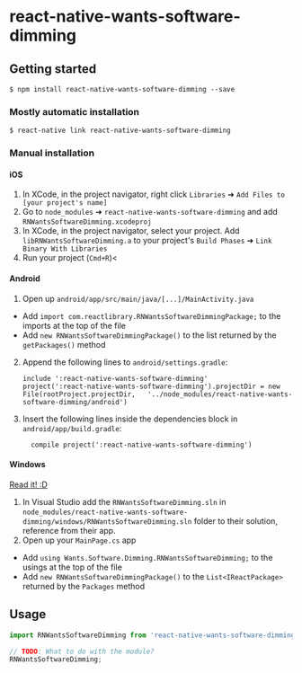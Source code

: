 
# react-native-wants-software-dimming

## Getting started

`$ npm install react-native-wants-software-dimming --save`

### Mostly automatic installation

`$ react-native link react-native-wants-software-dimming`

### Manual installation


#### iOS

1. In XCode, in the project navigator, right click `Libraries` ➜ `Add Files to [your project's name]`
2. Go to `node_modules` ➜ `react-native-wants-software-dimming` and add `RNWantsSoftwareDimming.xcodeproj`
3. In XCode, in the project navigator, select your project. Add `libRNWantsSoftwareDimming.a` to your project's `Build Phases` ➜ `Link Binary With Libraries`
4. Run your project (`Cmd+R`)<

#### Android

1. Open up `android/app/src/main/java/[...]/MainActivity.java`
  - Add `import com.reactlibrary.RNWantsSoftwareDimmingPackage;` to the imports at the top of the file
  - Add `new RNWantsSoftwareDimmingPackage()` to the list returned by the `getPackages()` method
2. Append the following lines to `android/settings.gradle`:
  	```
  	include ':react-native-wants-software-dimming'
  	project(':react-native-wants-software-dimming').projectDir = new File(rootProject.projectDir, 	'../node_modules/react-native-wants-software-dimming/android')
  	```
3. Insert the following lines inside the dependencies block in `android/app/build.gradle`:
  	```
      compile project(':react-native-wants-software-dimming')
  	```

#### Windows
[Read it! :D](https://github.com/ReactWindows/react-native)

1. In Visual Studio add the `RNWantsSoftwareDimming.sln` in `node_modules/react-native-wants-software-dimming/windows/RNWantsSoftwareDimming.sln` folder to their solution, reference from their app.
2. Open up your `MainPage.cs` app
  - Add `using Wants.Software.Dimming.RNWantsSoftwareDimming;` to the usings at the top of the file
  - Add `new RNWantsSoftwareDimmingPackage()` to the `List<IReactPackage>` returned by the `Packages` method


## Usage
```javascript
import RNWantsSoftwareDimming from 'react-native-wants-software-dimming';

// TODO: What to do with the module?
RNWantsSoftwareDimming;
```
  